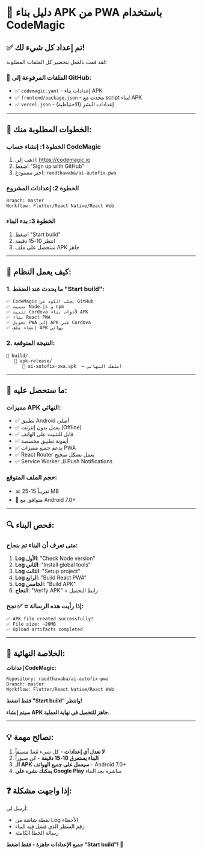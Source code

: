 # 📱 دليل بناء APK من PWA باستخدام CodeMagic

## ✅ تم إعداد كل شيء لك!

لقد قمت بالفعل بتحضير كل الملفات المطلوبة:

### 📂 الملفات المرفوعة إلى GitHub:
- ✅ `codemagic.yaml` - إعدادات بناء APK
- ✅ `frontend/package.json` - محدث مع script لبناء APK
- ✅ `vercel.json` - إعدادات النشر (الاحتياطية)

---

## 🚀 الخطوات المطلوبة منك:

### الخطوة 1: إنشاء حساب CodeMagic
1. اذهب إلى: https://codemagic.io
2. اضغط "Sign up with GitHub"
3. اختر مستودع: `raedthawaba/ai-autofix-pwa`

### الخطوة 2: إعدادات المشروع
```
Branch: master
Workflow: Flutter/React Native/React Web
```

### الخطوة 3: بدء البناء
1. اضغط "Start build"
2. انتظر 10-15 دقيقة
3. ستحصل على ملف APK جاهز

---

## 🔧 كيف يعمل النظام:

### 1. ما يحدث عند الضغط "Start build":
```
✅ CodeMagic يجلب الكود من GitHub
✅ تثبيت Node.js و npm
✅ تثبيت Cordova لأدوات بناء APK
✅ بناء React PWA
✅ تحويل PWA إلى APK عبر Cordova
✅ إنشاء ملف APK نهائي
```

### 2. النتيجة المتوقعة:
```
📁 build/
   📁 apk-release/
      📄 ai-autofix-pwa.apk  ← ملفك النهائي!
```

---

## 📱 ما ستحصل عليه:

### مميزات APK النهائي:
- ✅ تطبيق Android أصلي
- ✅ يعمل بدون إنترنت (Offline)
- ✅ قابل للتثبيت على الهاتف
- ✅ أيقونة تطبيق مخصصة
- ✅ يدعم جميع مميزات PWA
- ✅ React Router يعمل بشكل صحيح
- ✅ Service Worker للـ Push Notifications

### حجم الملف المتوقع:
- 📊 تقريباً 15-25 MB
- 📱 متوافق مع Android 7.0+

---

## 🔍 فحص البناء:

### متى تعرف أن البناء تم بنجاح:
1. **Log الأول**: "Check Node version" 
2. **Log الثاني**: "Install global tools"
3. **Log الثالث**: "Setup project"
4. **Log الرابع**: "Build React PWA" 
5. **Log الخامس**: "Build APK"
6. **النجاح**: "Verify APK" + رابط التحميل

### إذا رأيت هذه الرسالة = ✅ نجح:
```
✅ APK file created successfully!
✅ File size: ~20MB
✅ Upload artifacts completed
```

---

## 🎯 الخلاصة النهائية:

**إعدادات CodeMagic:**
```
Repository: raedthawaba/ai-autofix-pwa
Branch: master  
Workflow: Flutter/React Native/React Web
```

**فقط اضغط "Start build" وانتظر!**

**سيتم إنشاء APK جاهز للتحميل في نهاية العملية.**

---

## 💡 نصائح مهمة:

1. **لا تعدل أي إعدادات** - كل شيء مُعدّ مسبقاً
2. **البناء يستغرق 10-15 دقيقة** - كن صبوراً
3. **الـ APK سيعمل على جميع الهواتف** - Android 7.0+
4. **يمكنك نشره على Google Play** مباشرة بعد البناء

## ❓ إذا واجهت مشكلة:
أرسل لي:
- لقطة شاشة من Log الأخطاء
- رقم السطر الذي فشل فيه البناء
- رسالة الخطأ الكاملة

**جميع الإعدادات جاهزة - فقط اضغط "Start build"! 🚀**